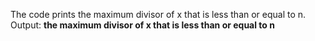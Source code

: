 The code prints the maximum divisor of x that is less than or equal to n.
Output: **the maximum divisor of x that is less than or equal to n**
